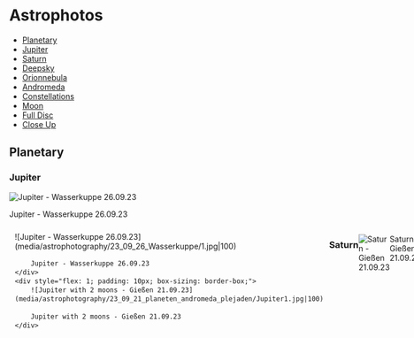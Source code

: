 # Astrophotos
- [Planetary](#planetary)
 - [Jupiter](#jupiter)
 - [Saturn](#saturn)
- [Deepsky](#deepsky)
 - [Orionnebula](#orionnebula)
 - [Andromeda](#andromeda)
 - [Constellations](#constellations)
- [Moon](#moon)
 - [Full Disc](#full-disc)
 - [Close Up](#close-up)

## Planetary
### Jupiter
![Jupiter - Wasserkuppe 26.09.23](media/astrophotography/23_09_26_Wasserkuppe/3.jpg|50)

Jupiter - Wasserkuppe 26.09.23

<div style="display: flex; flex-direction: row; height: 300px;">
    <div style="flex: 1; padding: 10px; box-sizing: border-box;">
        ![Jupiter - Wasserkuppe 26.09.23](media/astrophotography/23_09_26_Wasserkuppe/1.jpg|100)

        Jupiter - Wasserkuppe 26.09.23
    </div>
    <div style="flex: 1; padding: 10px; box-sizing: border-box;">
        ![Jupiter with 2 moons - Gießen 21.09.23](media/astrophotography/23_09_21_planeten_andromeda_plejaden/Jupiter1.jpg|100)

        Jupiter with 2 moons - Gießen 21.09.23
    </div>
</div>


<br><br>


### Saturn
![Saturn - Gießen 21.09.23](media/astrophotography/23_09_21_planeten_andromeda_plejaden/Saturn3.1.jpg|50)

Saturn - Gießen 21.09.23

## Deepsky
### Orionnebula
<div style="display: flex; flex-direction: row; height: 300px;">
    <div style="flex: 1; padding: 10px; box-sizing: border-box;">
        ![Orionnebula - Gießen 04.02.23](media/astrophotography/23_02_04_orionnebel/Orionnebel3.jpeg)

        Orionnebula - Gießen 04.02.23
    </div>
    <div style="flex: 1; padding: 10px; box-sizing: border-box;">
        ![Orionnebula cropped - Gießen 04.02.23](media/astrophotography/23_02_04_orionnebel/Orionnebel2.jpg)

        Orionnebula cropped - Gießen 04.02.23
    </div>
</div>



<br><br><br><br><br><br>

### Andromeda

![Andromeda - Gießen 21.09.23](media/astrophotography/23_09_21_planeten_andromeda_plejaden/andromeda.jpg|90)

Andromeda - Gießen 21.09.23

## Constellations
![Plejads on the left and Jupiter on the right - Gießen 21.09.23](media/astrophotography/23_09_21_planeten_andromeda_plejaden/jupiter_plejaden.jpg|90)

Plejads on the left and Jupiter on the right - Gießen 21.09.23

## Moon

### Full Disc

![Mond - Gießen 02.09.23](media/astrophotography/23_09_02_mond/mond3_squared.jpg|90)

Mond - Gießen 02.09.23

<div style="display: flex; flex-direction: row; height: 300px;">
    <div style="flex: 1; padding: 10px; box-sizing: border-box;">
        ![Mond - Gießen 02.09.23](media/astrophotography/23_09_02_mond/mond3_2_squared.jpg)

        Mond - Gießen 02.09.23
    </div>
    <div style="flex: 1; padding: 10px; box-sizing: border-box;">
        ![Mond - Gießen 06.05.23](media/astrophotography/23_05_06_mond/1.jpg)

        Mond - Gießen 06.05.23
    </div>
</div>
<br><br><br><br><br><br><br>


### Close Up

![Tycho - Gießen 26.11.23](media/astrophotography/23_09_26_Wasserkuppe/10.jpg|90)

Tycho - Gießen 26.11.23

<div style="display: flex; flex-direction: row; height: 300px;">
    <div style="flex: 1; padding: 10px; box-sizing: border-box;">
        ![(through Clouds) Gießen 26.11.23](media/astrophotography/23_10_24_Giessen_Mondoberfläche/2.jpg)

        (through Clouds) Gießen 26.11.23
    </div>
    <div style="flex: 1; padding: 10px; box-sizing: border-box;">
        ![(through Clouds) Gießen 26.11.23](media/astrophotography/23_10_24_Giessen_Mondoberfläche/1.jpg)

        (through Clouds) Gießen 26.11.23
    </div>
</div>
<br><br><br><br><br><br>
![Tycho (through Clouds) - Gießen 26.11.23](media/astrophotography/23_10_24_Giessen_Mondoberfläche/3.jpg|60)

Tycho (through Clouds) - Gießen 26.11.23

